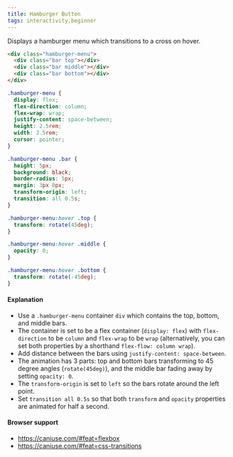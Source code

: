 ```yaml
---
title: Hamburger Button
tags: interactivity,beginner
---
```


Displays a hamburger menu which transitions to a cross on hover.

```html
<div class="hamburger-menu">
  <div class="bar top"></div>
  <div class="bar middle"></div>
  <div class="bar bottom"></div>
</div>
```

```css
.hamburger-menu {
  display: flex;
  flex-direction: column;
  flex-wrap: wrap;
  justify-content: space-between;
  height: 2.5rem;
  width: 2.5rem;
  cursor: pointer;
}

.hamburger-menu .bar {
  height: 5px;
  background: black;
  border-radius: 5px;
  margin: 3px 0px;
  transform-origin: left;
  transition: all 0.5s;
}

.hamburger-menu:hover .top {
  transform: rotate(45deg);
}

.hamburger-menu:hover .middle {
  opacity: 0;
}

.hamburger-menu:hover .bottom {
  transform: rotate(-45deg);
}
```

#### Explanation

- Use a `.hamburger-menu` container `div` which contains the top, bottom, and middle bars.
- The container is set to be a flex container (`display: flex`) with `flex-direction` to be `column` and `flex-wrap` to be `wrap` (alternatively, you can set both properties by a shorthand `flex-flow: column wrap`).
- Add distance between the bars using `justify-content: space-between`.
- The animation has 3 parts: top and bottom bars transforming to 45 degree angles (`rotate(45deg)`), and the middle bar fading away by setting `opacity: 0`.
- The `transform-origin` is set to `left` so the bars rotate around the left point.
- Set `transition all 0.5s` so that both `transform` and `opacity` properties are animated for half a second.

#### Browser support

- https://caniuse.com/#feat=flexbox
- https://caniuse.com/#feat=css-transitions
